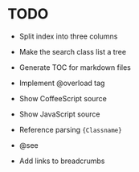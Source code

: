 # TODO

- Split index into three columns
- Make the search class list a tree
- Generate TOC for markdown files

- Implement @overload tag

- Show CoffeeScript source
- Show JavaScript source

- Reference parsing `{Classname}`
- @see
- Add links to breadcrumbs
